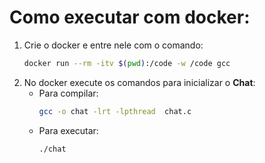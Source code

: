 # Como executar com docker:

1. Crie o docker e entre nele com o comando:
    ``` sh
    docker run --rm -itv $(pwd):/code -w /code gcc
    ```
1. No docker execute os comandos para inicializar o **Chat**: 
    * Para compilar:
        ``` sh
        gcc -o chat -lrt -lpthread  chat.c
        ```
    * Para executar:
        ``` sh
        ./chat
        ```
